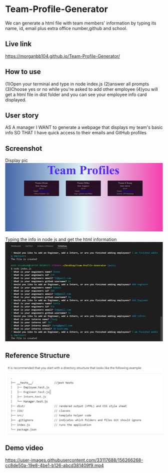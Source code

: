 # Team-Profile-Generator

We can generate a html file with team members' information by typing its name, id, email plus extra office number,github and school.

## Live link
https://morganbb104.github.io/Team-Profile-Generator/

## How to use
(1)Open your terminal and type in node index.js 
(2)answer all prompts
(3)Choose yes or no while you're asked to add other employee
(4)you will get a html file in dist folder and you can see your employee info card displayed.

## User story
AS A manager I WANT to generate a webpage that displays my team's basic info SO THAT I have quick access to their emails and GitHub profiles
## Screenshot

Display pic
![Screenshot](https://github.com/Morganbb104/Team-Profile-Generator/blob/main/rsc/images/screenshot.jpg)

Typing the info in node js and get the html information
![Terminal](https://github.com/Morganbb104/Team-Profile-Generator/blob/main/rsc/images/terminal.jpg)

## Reference Structure
![sctructure](https://github.com/Morganbb104/Team-Profile-Generator/blob/main/rsc/images/structure.jpg)

## Demo video
https://user-images.githubusercontent.com/33117688/156266268-cc8de50a-19e8-4be1-b126-abcd381409f9.mp4

